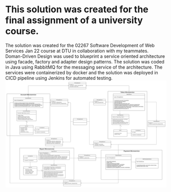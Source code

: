 # This solution was created for the final assignment of a university course.

The solution was created for the 02267 Software Development of Web Services Jan 22 course at DTU in collaboration with my teammates. Doman-Driven Design was used to blueprint a service oriented architecture using facade, factory and adapter design patterns. The solution was coded in Java using RabbitMQ for the messaging service of the architecture. The services were containerized by docker and the solution was deployed in CICD pipeline using Jenkins for automated testing.
![Architecture class diagram](<Documents/Architecture class diagram.png>)